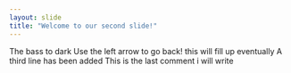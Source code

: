 ```yaml
---
layout: slide
title: "Welcome to our second slide!"
---
```

The bass to dark
Use the left arrow to go back!
this will fill  up eventually
A third line has been added
This is the last comment i will write
